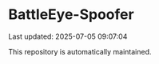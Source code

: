 # BattleEye-Spoofer

Last updated: 2025-07-05 09:07:04

This repository is automatically maintained.
